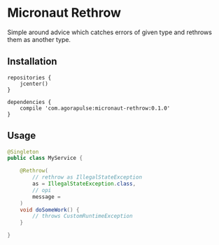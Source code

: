 # Micronaut Rethrow

Simple around advice which catches errors of given type and rethrows them
as another type.

## Installation

```
repositories {
    jcenter()
}

dependencies {
    compile 'com.agorapulse:micronaut-rethrow:0.1.0'
}
```

## Usage

```java
@Singleton
public class MyService {

    @Rethrow(
        // rethrow as IllegalStateException
        as = IllegalStateException.class,
        // opi
        message = 
    )
    void doSomeWork() {
        // throws CustomRuntimeException
    }

}
```